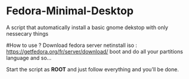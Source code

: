 # Fedora-Minimal-Desktop
A script that automatically install a basic gnome dekstop with only nessecary things

#How to use ?
Download fedora server netinstall iso : https://getfedora.org/fr/server/download/
boot and do all your partitions language and so...

Start the script as **ROOT** and just follow everything and you'll be done.
